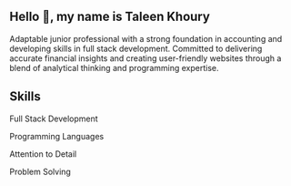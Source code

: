 ## Hello 👋, my name is Taleen Khoury

Adaptable junior professional with a strong foundation in accounting and developing skills in full stack development. Committed to delivering accurate financial insights and creating user-friendly websites through a blend of analytical thinking and programming expertise.

## Skills
Full Stack Development

Programming Languages

Attention to Detail

Problem Solving


